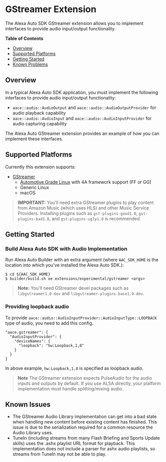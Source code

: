 # GStreamer Extension

The Alexa Auto SDK GStreamer extension allows you to implement interfaces to provide audio input/output functionality.

**Table of Contents**

* [Overview](#overview)
* [Supported Platforms](#supported-platforms)
* [Getting Started](#getting-started)
* [Known Problems](#known-problems)


## Overview <a id ="overview"></a>

In a typical Alexa Auto SDK application, you must implement the following interfaces to provide audio input/output functionality:

* `aace::audio::AudioOutput` and `aace::audio::AudioOutputProvider` for audio playback capability
* `aace::audio::AudioInput` and `aace::audio::AudioInputProvider` for audio capturing capability

The Alexa Auto GStreamer extension provides an example of how you can implement these interfaces.

## Supported Platforms

Currently this extension supports:

* [GStreamer](https://gstreamer.freedesktop.org/)
  * [Automotive Grade Linux](https://www.automotivelinux.org/) with 4A framework support (FF or GG)
  * Generic Linux
  * macOS

>**IMPORTANT:** You'll need extra GStreamer plugins to play content from Amazon Music (which uses HLS) and other Music Service Providers. Installing plugins such as `gst-plugins-good1.0`, `gst-plugins-bad1.0`, and `gst-plugins-ugly1.0` is recommended.

## Getting Started

### Build Alexa Auto SDK with Audio Implementation

Run Alexa Auto Builder with an extra argument (where `AAC_SDK_HOME` is the location into which you've installed the Alexa Auto SDK.):

```
$ cd ${AAC_SDK_HOME}
$ builder/build.sh oe extensions/experimental/gstreamer <args>
```

>**Note:** You'll need GStreamer devel packages such as `libgstreamer1.0-dev` and `libgstreamer-plugins-base1.0-dev`.

### Providing loopback audio

To provide `aace::audio::AudioInputProvider::AudioInputType::LOOPBACK` type of audio, you need to add this config.

```
"aace.gstreamer": {
  "AudioInputProvider": {
    "deviceNames": {
      "loopback": "hw:Loopback,1,0"
    }
  }
}
```

In above example, `hw:Loopback,1,0` is specified as loopback audio.

>**Note** The GStreamer extension expects PulseAudio for the audio inputs and outputs by default. If you use ALSA directly, your platform implementation must handle splitting/mixing audio.

## Known Issues<a id ="known-issues"></a>
* The GStreamer Audio Library implementation can get into a bad state when handling new content before existing content has finished. This issue is due to the serialization required for a common resource the Audio Library uses.
* TuneIn (including streams from many Flash Briefing and Sports Update skills) uses the .ashx playlist URL format for playback. This implementation does not include a parser for ashx audio playlists, so streams from TuneIn may not be able to play.

